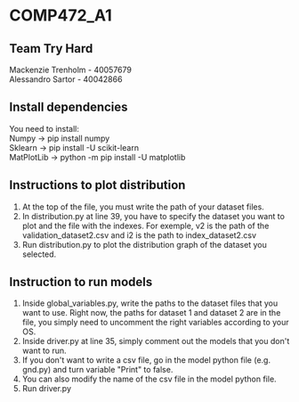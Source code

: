 # COMP472_A1
## Team Try Hard
Mackenzie Trenholm - 40057679  
Alessandro Sartor - 40042866
## Install dependencies
  You need to install:  
  Numpy -> pip install numpy  
  Sklearn -> pip install -U scikit-learn  
  MatPlotLib -> python -m pip install -U matplotlib  
## Instructions to plot distribution  
 1. At the top of the file, you must write the path of your dataset files.
 2. In distribution.py at line 39, you have to specify the dataset you want to plot and the file with the indexes. For exemple, v2 is the path of the validation_dataset2.csv and   i2 is the path to index_dataset2.csv
 3. Run distribution.py to plot the distribution graph of the dataset you selected.
## Instruction to run models
1. Inside global_variables.py, write the paths to the dataset files that you want to use. Right now, the paths for dataset 1 and dataset 2 are in the file, you simply need to uncomment the right variables according to your OS.
2. Inside driver.py at line 35, simply comment out the models that you don't want to run.
3. If you don't want to write a csv file, go in the model python file (e.g. gnd.py) and turn variable "Print" to false.
4. You can also modify the name of the csv file in the model python file.
5. Run driver.py


